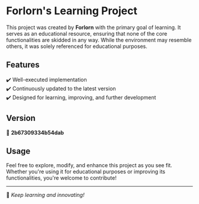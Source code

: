 # Forlorn's Learning Project

This project was created by **Forlorn** with the primary goal of learning. It serves as an educational resource, ensuring that none of the core functionalities are skidded in any way. While the environment may resemble others, it was solely referenced for educational purposes.

## Features  
✔️ Well-executed implementation  
✔️ Continuously updated to the latest version  
✔️ Designed for learning, improving, and further development  

## Version  
🔹 **2b67309334b54dab**  

## Usage  
Feel free to explore, modify, and enhance this project as you see fit. Whether you're using it for educational purposes or improving its functionalities, you're welcome to contribute!  

---

🚀 *Keep learning and innovating!*
